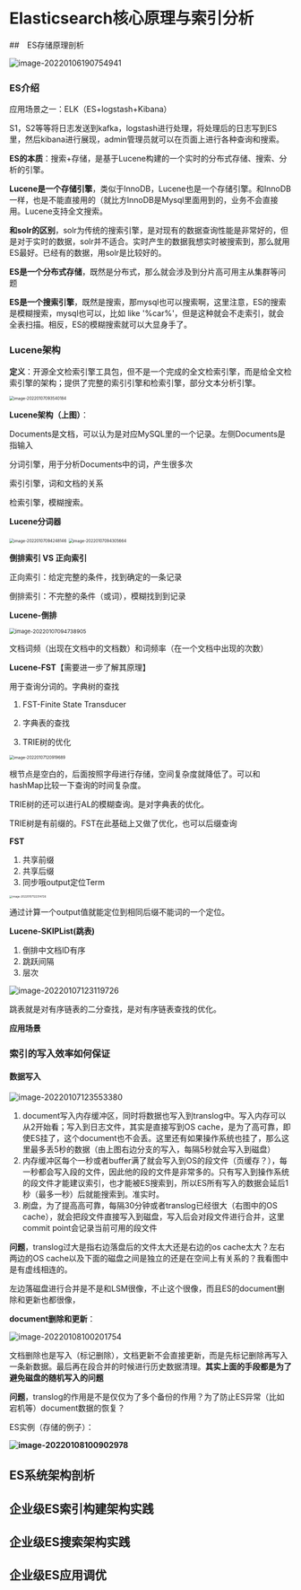 

# Elasticsearch核心原理与索引分析

##　ES存储原理剖析

![image-20220106190754941](NXP7架构师-ES核心原理和索引分析.assets/image-20220106190754941.png)



### ES介绍

应用场景之一：ELK（ES+logstash+Kibana）

S1，S2等等将日志发送到kafka，logstash进行处理，将处理后的日志写到ES里，然后kibana进行展现，admin管理员就可以在页面上进行各种查询和搜索。

**ES的本质**：搜索+存储，是基于Lucene构建的一个实时的分布式存储、搜索、分析的引擎。

**Lucene是一个存储引擎**，类似于InnoDB，Lucene也是一个存储引擎。和InnoDB一样，也是不能直接用的（就比方InnoDB是Mysql里面用到的，业务不会直接用。Lucene支持全文搜索。

**和solr的区别**，solr为传统的搜索引擎，是对现有的数据查询性能是非常好的，但是对于实时的数据，solr并不适合。实时产生的数据我想实时被搜索到，那么就用ES最好。已经有的数据，用solr是比较好的。

**ES是一个分布式存储**，既然是分布式，那么就会涉及到分片高可用主从集群等问题

**ES是一个搜索引擎**，既然是搜索，那mysql也可以搜索啊，这里注意，ES的搜索是模糊搜索，mysql也可以，比如 like '%car%'，但是这种就会不走索引，就会全表扫描。相反，ES的模糊搜索就可以大显身手了。

### Lucene架构

**定义**：开源全文检索引擎工具包，但不是一个完成的全文检索引擎，而是给全文检索引擎的架构；提供了完整的索引引擎和检索引擎，部分文本分析引擎。

<img src="NXP7架构师-ES核心原理和索引分析.assets/image-20220107093540184.png" alt="image-20220107093540184" style="zoom:50%;" />

**Lucene架构（上图）**：

Documents是文档，可以认为是对应MySQL里的一个记录。左侧Documents是指输入

分词引擎，用于分析Documents中的词，产生很多次

索引引擎，词和文档的关系

检索引擎，模糊搜索。

**Lucene分词器**

<img src="NXP7架构师-ES核心原理和索引分析.assets/image-20220107094248146.png" alt="image-20220107094248146" style="zoom:50%;" />



<img src="NXP7架构师-ES核心原理和索引分析.assets/image-20220107094305664.png" alt="image-20220107094305664" style="zoom:50%;" />



**倒排索引 VS 正向索引**

正向索引：给定完整的条件，找到确定的一条记录

倒排索引：不完整的条件（或词），模糊找到到记录

**Lucene-倒排**

<img src="NXP7架构师-ES核心原理和索引分析.assets/image-20220107094738905.png" alt="image-20220107094738905" style="zoom:67%;" />



文档词频（出现在文档中的文档数）和词频率（在一个文档中出现的次数）

**Lucene-FST**【需要进一步了解其原理】

用于查询分词的。字典树的查找

1. FST-Finite State Transducer

2. 字典表的查找
3. TRIE树的优化

<img src="NXP7架构师-ES核心原理和索引分析.assets/image-20220107120919689.png" alt="image-20220107120919689" style="zoom:50%;" />

根节点是空白的，后面按照字母进行存储，空间复杂度就降低了。可以和hashMap比较一下查询的时间复杂度。

TRIE树的还可以进行AL的模糊查询。是对字典表的优化。

TRIE树是有前缀的。FST在此基础上又做了优化，也可以后缀查询

**FST**

1. 共享前缀
2. 共享后缀
3. 同步哦output定位Term

<img src="NXP7架构师-ES核心原理和索引分析.assets/image-20220107122314726.png" alt="image-20220107122314726" style="zoom: 33%;" />



通过计算一个output值就能定位到相同后缀不能词的一个定位。

**Lucene-SKIPList(跳表)**

1. 倒排中文档ID有序
2. 跳跃间隔
3. 层次

![image-20220107123119726](NXP7架构师-ES核心原理和索引分析.assets/image-20220107123119726.png)

跳表就是对有序链表的二分查找，是对有序链表查找的优化。

**应用场景**

### 索引的写入效率如何保证

#### 数据写入

<img src="NXP7架构师-ES核心原理和索引分析.assets/image-20220107123553380.png" alt="image-20220107123553380"  />





1. document写入内存缓冲区，同时将数据也写入到translog中。写入内存可以从2开始看；写入到日志文件，其实是直接写到OS cache，是为了高可靠，即使ES挂了，这个document也不会丢。这里还有如果操作系统也挂了，那么这里最多丢5秒的数据（由上图右边分支的写入，每隔5秒就会写入到磁盘）
2. 内存缓冲区每个一秒或者buffer满了就会写入到OS的段文件（页缓存？），每一秒都会写入段的文件，因此他的段的文件是非常多的。只有写入到操作系统的段文件才能建议索引，也才能被ES搜索到，所以ES所有写入的数据会延后1秒（最多一秒）后就能搜索到。准实时。
3. 刷盘，为了提高高可靠，每隔30分钟或者translog已经很大（右图中的OS cache），就会把段文件直接写入到磁盘，写入后会对段文件进行合并，这里commit point会记录当前可用的段文件

**问题**，translog过大是指右边落盘后的文件太大还是右边的os cache太大？左右两边的OS cache以及下面的磁盘之间是独立的还是在空间上有关系的？我看图中是有虚线相连的。

左边落磁盘进行合并是不是和LSM很像，不止这个很像，而且ES的document删除和更新也都很像，

**document删除和更新**：

![image-20220108100201754](NXP7架构师-ES核心原理和索引分析.assets/image-20220108100201754.png)

文档删除也是写入（标记删除），文档更新不会直接更新，而是先标记删除再写入一条新数据。最后再在段合并的时候进行历史数据清理。**其实上面的手段都是为了避免磁盘的随机写入的问题**

**问题**，translog的作用是不是仅仅为了多个备份的作用？为了防止ES异常（比如宕机等）document数据的恢复？

ES实例（存储的例子）：

**![image-20220108100902978](NXP7架构师-ES核心原理和索引分析.assets/image-20220108100902978.png)**





## ES系统架构剖析

## 企业级ES索引构建架构实践

## 企业级ES搜索架构实践

## 企业级ES应用调优
